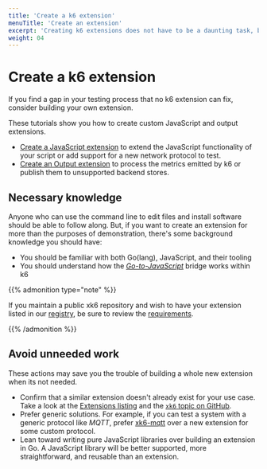```yaml
---
title: 'Create a k6 extension'
menuTitle: 'Create an extension'
excerpt: 'Creating k6 extensions does not have to be a daunting task, but there are some prerequisites to succeed.'
weight: 04
---
```


# Create a k6 extension

If you find a gap in your testing process that no k6 extension can fix,
consider building your own extension.

These tutorials show you how to create custom JavaScript and output extensions.

- [Create a JavaScript extension](https://grafana.com/docs/k6/<K6_VERSION>/extensions/create/javascript-extensions) to extend the JavaScript functionality of your script or add support for a new network protocol to test.
- [Create an Output extension](https://grafana.com/docs/k6/<K6_VERSION>/extensions/create/output-extensions) to process the metrics emitted by k6 or publish them to unsupported backend stores.

## Necessary knowledge

Anyone who can use the command line to edit files and install software should be able to follow along.
But, if you want to create an extension for more than the purposes of demonstration,
there's some background knowledge you should have:

- You should be familiar with both Go(lang), JavaScript, and their tooling
- You should understand how the [_Go-to-JavaScript_](https://grafana.com/docs/k6/<K6_VERSION>/extensions/explanations/go-js-bridge) bridge works within k6

{{% admonition type="note" %}}

If you maintain a public xk6 repository and wish to have your extension listed in our [registry](https://grafana.com/docs/k6/<K6_VERSION>/extensions/explore),
be sure to review the [requirements](https://grafana.com/docs/k6/<K6_VERSION>/extensions/explanations/extensions-registry#registry-requirements).

 {{% /admonition %}}

## Avoid unneeded work

These actions may save you the trouble of building a whole new extension when its not needed.

- Confirm that a similar extension doesn't already exist for your use case. Take a look at
  the [Extensions listing](https://grafana.com/docs/k6/<K6_VERSION>/extensions/explore) and the [`xk6` topic on GitHub](https://github.com/topics/xk6).
- Prefer generic solutions. For example, if you can test a system with a generic protocol like _MQTT_, prefer
  [xk6-mqtt](https://github.com/pmalhaire/xk6-mqtt) over a new extension for some custom protocol.
- Lean toward writing pure JavaScript libraries over building an extension in Go.
  A JavaScript library will be better supported, more straightforward, and reusable than an extension.
